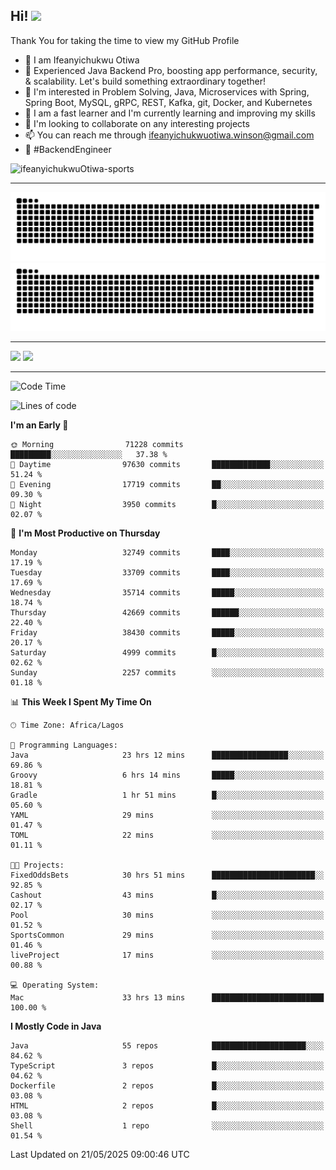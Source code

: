 <!-- BLOG-POST-LIST:START --><!-- BLOG-POST-LIST:END -->

## Hi! <img src="https://media.giphy.com/media/hvRJCLFzcasrR4ia7z/giphy.gif" width="4%"> 

Thank You for taking the time to view my GitHub Profile

- 👋 I am Ifeanyichukwu Otiwa
- 🚀 Experienced Java Backend Pro, boosting app performance, security, & scalability. Let's build something extraordinary together!
- 👀 I'm interested in Problem Solving, Java, Microservices with Spring, Spring Boot, MySQL, gRPC, REST, Kafka, git, Docker, and Kubernetes
- 🌱 I am a fast learner and I'm currently learning and improving my skills
- 💞️ I'm looking to collaborate on any interesting projects
- 📫 You can reach me through ifeanyichukwuotiwa.winson@gmail.com
- 🚀 #BackendEngineer

<p align="left" marginTop="10px"> <img src="https://komarev.com/ghpvc/?username=ifeanyichukwuOtiwa-sports&label=Profile%20views&color=0e75b6&style=for-the-badge" alt="ifeanyichukwuOtiwa-sports" /> </p>

***

<!--🐍📈SNAKEGRAPH / 🌐WEBSITE: https://github.com/Platane/snk -->
![github contribution grid snake animation](https://raw.githubusercontent.com/ifeanyichukwuOtiwa-sports/ifeanyichukwuOtiwa-sports/output/github-contribution-grid-snake-dark.svg#gh-dark-mode-only)![github contribution grid snake animation](https://raw.githubusercontent.com/ifeanyichukwuOtiwa-sports/ifeanyichukwuOtiwa-sports/output/github-contribution-grid-snake.svg#gh-light-mode-only)

***

<p float="left">
  <img float="left" src="https://github-readme-stats.vercel.app/api?username=ifeanyichukwuOtiwa-sports&count_private=true&include_all_commits=true&theme=react&show_icons=true" />
  <img float="right" src="https://github-readme-stats.vercel.app/api/top-langs/?username=ifeanyichukwuOtiwa-sports&layout=compact&show_icons=true&theme=react" /> 
</p>

***



<!--START_SECTION:waka-->
![Code Time](http://img.shields.io/badge/Code%20Time-3%2C713%20hrs%205%20mins-blue)

![Lines of code](https://img.shields.io/badge/From%20Hello%20World%20I%27ve%20Written-51.6%20million%20lines%20of%20code-blue)

**I'm an Early 🐤** 

```text
🌞 Morning                71228 commits       █████████░░░░░░░░░░░░░░░░   37.38 % 
🌆 Daytime                97630 commits       █████████████░░░░░░░░░░░░   51.24 % 
🌃 Evening                17719 commits       ██░░░░░░░░░░░░░░░░░░░░░░░   09.30 % 
🌙 Night                  3950 commits        █░░░░░░░░░░░░░░░░░░░░░░░░   02.07 % 
```
📅 **I'm Most Productive on Thursday** 

```text
Monday                   32749 commits       ████░░░░░░░░░░░░░░░░░░░░░   17.19 % 
Tuesday                  33709 commits       ████░░░░░░░░░░░░░░░░░░░░░   17.69 % 
Wednesday                35714 commits       █████░░░░░░░░░░░░░░░░░░░░   18.74 % 
Thursday                 42669 commits       ██████░░░░░░░░░░░░░░░░░░░   22.40 % 
Friday                   38430 commits       █████░░░░░░░░░░░░░░░░░░░░   20.17 % 
Saturday                 4999 commits        █░░░░░░░░░░░░░░░░░░░░░░░░   02.62 % 
Sunday                   2257 commits        ░░░░░░░░░░░░░░░░░░░░░░░░░   01.18 % 
```


📊 **This Week I Spent My Time On** 

```text
🕑︎ Time Zone: Africa/Lagos

💬 Programming Languages: 
Java                     23 hrs 12 mins      █████████████████░░░░░░░░   69.86 % 
Groovy                   6 hrs 14 mins       █████░░░░░░░░░░░░░░░░░░░░   18.81 % 
Gradle                   1 hr 51 mins        █░░░░░░░░░░░░░░░░░░░░░░░░   05.60 % 
YAML                     29 mins             ░░░░░░░░░░░░░░░░░░░░░░░░░   01.47 % 
TOML                     22 mins             ░░░░░░░░░░░░░░░░░░░░░░░░░   01.11 % 

🐱‍💻 Projects: 
FixedOddsBets            30 hrs 51 mins      ███████████████████████░░   92.85 % 
Cashout                  43 mins             █░░░░░░░░░░░░░░░░░░░░░░░░   02.17 % 
Pool                     30 mins             ░░░░░░░░░░░░░░░░░░░░░░░░░   01.52 % 
SportsCommon             29 mins             ░░░░░░░░░░░░░░░░░░░░░░░░░   01.46 % 
liveProject              17 mins             ░░░░░░░░░░░░░░░░░░░░░░░░░   00.88 % 

💻 Operating System: 
Mac                      33 hrs 13 mins      █████████████████████████   100.00 % 
```

**I Mostly Code in Java** 

```text
Java                     55 repos            █████████████████████░░░░   84.62 % 
TypeScript               3 repos             █░░░░░░░░░░░░░░░░░░░░░░░░   04.62 % 
Dockerfile               2 repos             █░░░░░░░░░░░░░░░░░░░░░░░░   03.08 % 
HTML                     2 repos             █░░░░░░░░░░░░░░░░░░░░░░░░   03.08 % 
Shell                    1 repo              ░░░░░░░░░░░░░░░░░░░░░░░░░   01.54 % 
```




 Last Updated on 21/05/2025 09:00:46 UTC
<!--END_SECTION:waka-->

<!--
<p align="center">
![trophy](https://github-profile-trophy.vercel.app/?username=ifeanyichukwuOtiwa-sports&theme=onedark) (https://github.com/ryo-ma/github-profile-trophy)
</p>
-->

<!---
ifeanyi-otiwa/ifeanyi-otiwa is a ✨ special ✨ repository because its `README.md` (this file) appears on your GitHub profile.
You can click the Preview link to take a look at your changes.
--->
